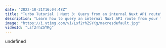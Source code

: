 ```yaml
---
date: "2022-10-31T16:04:48Z"
title: "Turbo Tutorial | Nuxt 3: Query from an internal Nuxt API route"
description: "Learn how to query an internal Nuxt API route from your front end using useFetch(). \n\nFind the code for this tutorial here: https://github.com/Turbo-Tutorials/nuxt3-query-from-api-route\nVisit https://turbo-tutorials.dev/tutorials/nuxt-3-how-to-query-from-a-nuxt-api-route/ for more info.\n\nBrowse more tutorials here: https://turbo-tutorials.dev"
image: "https://i.ytimg.com/vi/Lsf2rhZSYKg/maxresdefault.jpg"
videoId: "Lsf2rhZSYKg"
---
```


undefined